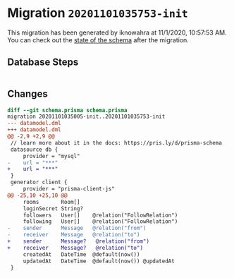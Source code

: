 # Migration `20201101035753-init`

This migration has been generated by iknowahra at 11/1/2020, 10:57:53 AM.
You can check out the [state of the schema](./schema.prisma) after the migration.

## Database Steps

```sql

```

## Changes

```diff
diff --git schema.prisma schema.prisma
migration 20201101035005-init..20201101035753-init
--- datamodel.dml
+++ datamodel.dml
@@ -2,9 +2,9 @@
 // learn more about it in the docs: https://pris.ly/d/prisma-schema
 datasource db {
     provider = "mysql"
-    url = "***"
+    url = "***"
 }
 generator client {
     provider = "prisma-client-js"
@@ -25,10 +25,10 @@
     rooms       Room[]
     loginSecret String?
     followers   User[]    @relation("FollowRelation")
     following   User[]    @relation("FollowRelation")
-    sender      Message   @relation("from")
-    receiver    Message   @relation("to")
+    sender      Message?   @relation("from")
+    receiver    Message?   @relation("to")
     createdAt   DateTime  @default(now())
     updatedAt   DateTime  @default(now()) @updatedAt
 }
```


